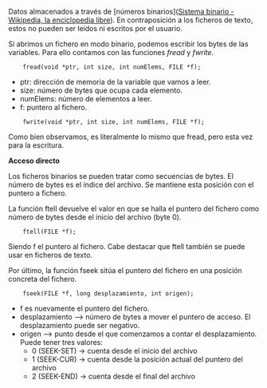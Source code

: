 Datos almacenados a través de [números binarios]([Sistema binario - Wikipedia, la enciclopedia libre](https://es.wikipedia.org/wiki/Sistema_binario)). En contraposición a los ficheros de texto, estos no pueden ser leídos ni escritos por el usuario.

Si abrimos un fichero en modo binario, podemos escribir los bytes de las variables. Para ello contamos con las funciones *fread* y *fwrite*.

```
	fread(void *ptr, int size, int numElems, FILE *f);
```

- ptr: dirección de memoria de la variable que vamos a leer.
- size: número de bytes que ocupa cada elemento.
- numElems: número de elementos a leer.
- f: puntero al fichero.

```
	fwrite(void *ptr, int size, int numElems, FILE *f);
```

Como bien observamos, es literalmente lo mismo que fread, pero esta vez para la escritura. 

**Acceso directo**

Los ficheros binarios se pueden tratar como secuencias de bytes. El número de bytes es el índice del archivo. Se mantiene esta posición con el puntero a fichero.

La función ftell devuelve el valor en que se halla el puntero del fichero como número de bytes desde el inicio del archivo (byte 0).

```
	ftell(FILE *f);
```

Siendo f el puntero al fichero. Cabe destacar que ftell también se puede usar en ficheros de texto. 

Por último, la función fseek sitúa el puntero del fichero en una posición concreta del fichero. 

```
	fseek(FILE *f, long desplazamiento, int origen);
```

- f es nuevamente el puntero del fichero.
- desplazamiento --> número de bytes a mover el puntero de acceso. El desplazamiento puede ser negativo. 
- origen --> punto desde el que comenzamos a contar el desplazamiento. Puede tener tres valores: 
	- 0 (SEEK-SET) -> cuenta desde el inicio del archivo
	- 1 (SEEK-CUR) -> cuenta desde la posición actual del puntero del archivo
	- 2 (SEEK-END) -> cuenta desde el final del archivo
